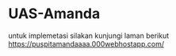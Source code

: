 # UAS-Amanda
untuk implemetasi silakan kunjungi laman berikut https://puspitamandaaaa.000webhostapp.com/
